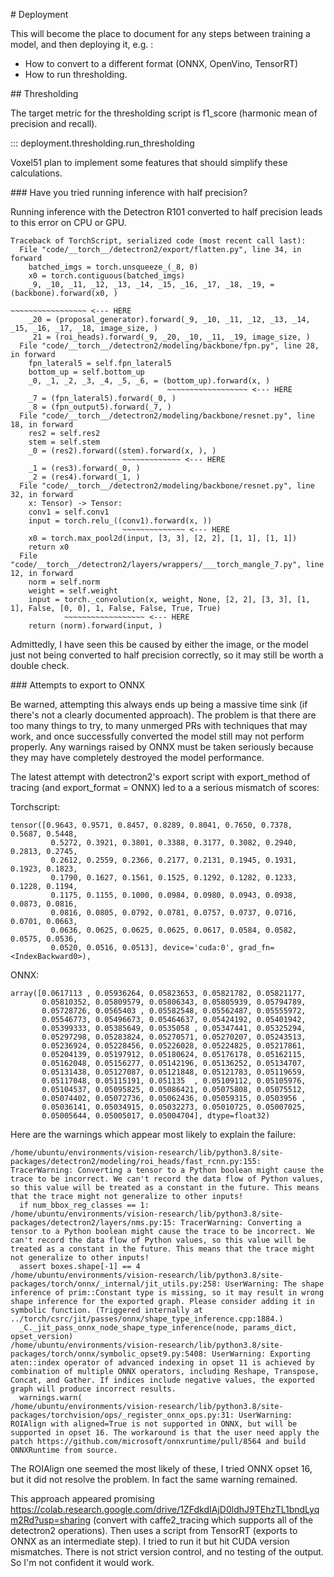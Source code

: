 # Deployment

This will become the place to document for any steps between training a model, and then 
deploying it, e.g. : 
* How to convert to a different format (ONNX, OpenVino, TensorRT)
* How to run thresholding. 

## Thresholding 

The target metric for the thresholding script is f1_score (harmonic mean of precision and recall).

::: deployment.thresholding.run_thresholding 

Voxel51 plan to implement some features that should simplify these calculations.


### Have you tried running inference with half precision?

Running inference with the Detectron R101 converted to half precision leads 
to this error on CPU or GPU.

```
Traceback of TorchScript, serialized code (most recent call last):
  File "code/__torch__/detectron2/export/flatten.py", line 34, in forward
    batched_imgs = torch.unsqueeze_(_8, 0)
    x0 = torch.contiguous(batched_imgs)
    _9, _10, _11, _12, _13, _14, _15, _16, _17, _18, _19, = (backbone).forward(x0, )
                                                             ~~~~~~~~~~~~~~~~~ <--- HERE
    _20 = (proposal_generator).forward(_9, _10, _11, _12, _13, _14, _15, _16, _17, _18, image_size, )
    _21 = (roi_heads).forward(_9, _20, _10, _11, _19, image_size, )
  File "code/__torch__/detectron2/modeling/backbone/fpn.py", line 28, in forward
    fpn_lateral5 = self.fpn_lateral5
    bottom_up = self.bottom_up
    _0, _1, _2, _3, _4, _5, _6, = (bottom_up).forward(x, )
                                   ~~~~~~~~~~~~~~~~~~ <--- HERE
    _7 = (fpn_lateral5).forward(_0, )
    _8 = (fpn_output5).forward(_7, )
  File "code/__torch__/detectron2/modeling/backbone/resnet.py", line 18, in forward
    res2 = self.res2
    stem = self.stem
    _0 = (res2).forward((stem).forward(x, ), )
                         ~~~~~~~~~~~~~ <--- HERE
    _1 = (res3).forward(_0, )
    _2 = (res4).forward(_1, )
  File "code/__torch__/detectron2/modeling/backbone/resnet.py", line 32, in forward
    x: Tensor) -> Tensor:
    conv1 = self.conv1
    input = torch.relu_((conv1).forward(x, ))
                         ~~~~~~~~~~~~~~ <--- HERE
    x0 = torch.max_pool2d(input, [3, 3], [2, 2], [1, 1], [1, 1])
    return x0
  File "code/__torch__/detectron2/layers/wrappers/___torch_mangle_7.py", line 12, in forward
    norm = self.norm
    weight = self.weight
    input = torch._convolution(x, weight, None, [2, 2], [3, 3], [1, 1], False, [0, 0], 1, False, False, True, True)
            ~~~~~~~~~~~~~~~~~~ <--- HERE
    return (norm).forward(input, )
```

Admittedly, I have seen this be caused by either the image, or the model just not being converted to half precision 
correctly, so it may still be worth a double check.

### Attempts to export to ONNX

Be warned, attempting this always ends up being a massive time sink (if there's not a clearly documented approach).
The problem is that there are too many things to try, to many unmerged PRs with techniques that may work, and once 
successfully converted the model still may not perform properly. Any warnings raised by ONNX must be taken seriously 
because they may have completely destroyed the model performance. 

The latest attempt with detectron2's export script with export_method of tracing (and export_format = ONNX) led to a
a serious mismatch of scores:

Torchscript:
```
tensor([0.9643, 0.9571, 0.8457, 0.8289, 0.8041, 0.7650, 0.7378, 0.5687, 0.5448,
         0.5272, 0.3921, 0.3801, 0.3388, 0.3177, 0.3082, 0.2940, 0.2813, 0.2745,
         0.2612, 0.2559, 0.2366, 0.2177, 0.2131, 0.1945, 0.1931, 0.1923, 0.1823,
         0.1790, 0.1627, 0.1561, 0.1525, 0.1292, 0.1282, 0.1233, 0.1228, 0.1194,
         0.1175, 0.1155, 0.1000, 0.0984, 0.0980, 0.0943, 0.0938, 0.0873, 0.0816,
         0.0816, 0.0805, 0.0792, 0.0781, 0.0757, 0.0737, 0.0716, 0.0701, 0.0663,
         0.0636, 0.0625, 0.0625, 0.0625, 0.0617, 0.0584, 0.0582, 0.0575, 0.0536,
         0.0520, 0.0516, 0.0513], device='cuda:0', grad_fn=<IndexBackward0>),
```

ONNX:
```
array([0.0617113 , 0.05936264, 0.05823653, 0.05821782, 0.05821177,
       0.05810352, 0.05809579, 0.05806343, 0.05805939, 0.05794789,
       0.05728726, 0.0565403 , 0.05582548, 0.05562487, 0.05555972,
       0.05546773, 0.05496673, 0.05464637, 0.05424192, 0.05401942,
       0.05399333, 0.05385649, 0.0535058 , 0.05347441, 0.05325294,
       0.05297298, 0.05283824, 0.05270571, 0.05270207, 0.05243513,
       0.05236924, 0.05228456, 0.05226028, 0.05224825, 0.05217861,
       0.05204139, 0.05197912, 0.05180624, 0.05176178, 0.05162115,
       0.05162048, 0.05156277, 0.05142196, 0.05136252, 0.05134707,
       0.05131438, 0.05127087, 0.05121848, 0.05121783, 0.05119659,
       0.05117048, 0.05115191, 0.051135  , 0.05109112, 0.05105976,
       0.05104537, 0.05095825, 0.05086421, 0.05075808, 0.05075512,
       0.05074402, 0.05072736, 0.05062436, 0.05059315, 0.0503956 ,
       0.05036141, 0.05034915, 0.05032273, 0.05010725, 0.05007025,
       0.05005644, 0.05005017, 0.05004704], dtype=float32)
```

Here are the warnings which appear most likely to explain the failure:
```
/home/ubuntu/environments/vision-research/lib/python3.8/site-packages/detectron2/modeling/roi_heads/fast_rcnn.py:155: TracerWarning: Converting a tensor to a Python boolean might cause the trace to be incorrect. We can't record the data flow of Python values, so this value will be treated as a constant in the future. This means that the trace might not generalize to other inputs!
  if num_bbox_reg_classes == 1:
/home/ubuntu/environments/vision-research/lib/python3.8/site-packages/detectron2/layers/nms.py:15: TracerWarning: Converting a tensor to a Python boolean might cause the trace to be incorrect. We can't record the data flow of Python values, so this value will be treated as a constant in the future. This means that the trace might not generalize to other inputs!
  assert boxes.shape[-1] == 4
/home/ubuntu/environments/vision-research/lib/python3.8/site-packages/torch/onnx/_internal/jit_utils.py:258: UserWarning: The shape inference of prim::Constant type is missing, so it may result in wrong shape inference for the exported graph. Please consider adding it in symbolic function. (Triggered internally at ../torch/csrc/jit/passes/onnx/shape_type_inference.cpp:1884.)
  _C._jit_pass_onnx_node_shape_type_inference(node, params_dict, opset_version)
/home/ubuntu/environments/vision-research/lib/python3.8/site-packages/torch/onnx/symbolic_opset9.py:5408: UserWarning: Exporting aten::index operator of advanced indexing in opset 11 is achieved by combination of multiple ONNX operators, including Reshape, Transpose, Concat, and Gather. If indices include negative values, the exported graph will produce incorrect results.
  warnings.warn(
/home/ubuntu/environments/vision-research/lib/python3.8/site-packages/torchvision/ops/_register_onnx_ops.py:31: UserWarning: ROIAlign with aligned=True is not supported in ONNX, but will be supported in opset 16. The workaround is that the user need apply the patch https://github.com/microsoft/onnxruntime/pull/8564 and build ONNXRuntime from source.
```

The ROIAlign one seemed the most likely of these, I tried ONNX opset 16, but it did not resolve the problem. In fact the same 
warning remained. 

This approach appeared promising https://colab.research.google.com/drive/1ZFdkdIAjD0ldhJ9TEhzTL1bndLyqm2Rd?usp=sharing (convert with caffe2_tracing which supports all of the detectron2
operations). Then uses a script from TensorRT (exports to ONNX as an intermediate step). I tried to run it but hit CUDA version mismatches. There is not strict version control, and no testing of the output. So I'm not 
confident it would work. 

